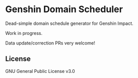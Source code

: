 # Genshin Domain Scheduler

Dead-simple domain schedule generator for Genshin Impact.

Work in progress.

Data update/correction PRs very welcome!

## License

GNU General Public License v3.0
